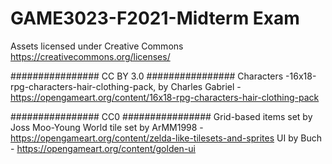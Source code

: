 # GAME3023-F2021-Midterm Exam

Assets licensed under Creative Commons https://creativecommons.org/licenses/

################ CC BY 3.0 ################ 
Characters -16x18-rpg-characters-hair-clothing-pack, by Charles Gabriel - https://opengameart.org/content/16x18-rpg-characters-hair-clothing-pack

################ CC0 ################ 
Grid-based items set by Joss Moo-Young
World tile set by ArMM1998 - https://opengameart.org/content/zelda-like-tilesets-and-sprites
UI by Buch - https://opengameart.org/content/golden-ui
